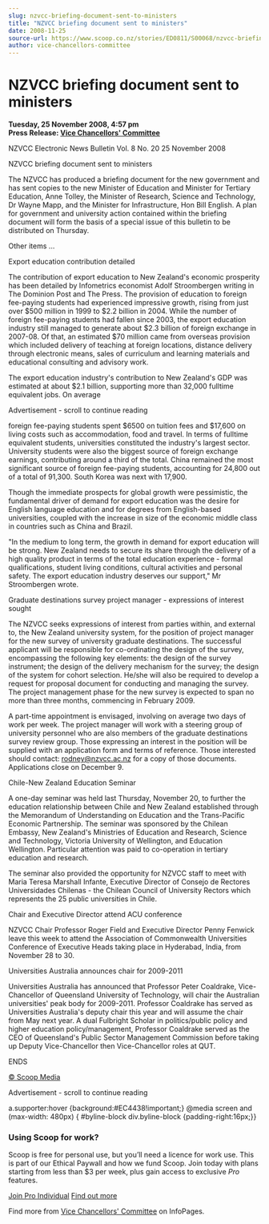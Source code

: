 ```yaml
---
slug: nzvcc-briefing-document-sent-to-ministers
title: "NZVCC briefing document sent to ministers"
date: 2008-11-25
source-url: https://www.scoop.co.nz/stories/ED0811/S00068/nzvcc-briefing-document-sent-to-ministers.htm
author: vice-chancellors-committee
---
```

NZVCC briefing document sent to ministers
=========================================

**Tuesday, 25 November 2008, 4:57 pm**  
**Press Release: [Vice Chancellors' Committee](https://info.scoop.co.nz/Vice_Chancellors'_Committee)**

NZVCC Electronic News Bulletin Vol. 8 No. 20 25 November 2008

NZVCC briefing document sent to ministers

The NZVCC has produced a briefing document for the new government and has sent copies to the new Minister of Education and Minister for Tertiary Education, Anne Tolley, the Minister of Research, Science and Technology, Dr Wayne Mapp, and the Minister for Infrastructure, Hon Bill English. A plan for government and university action contained within the briefing document will form the basis of a special issue of this bulletin to be distributed on Thursday.

Other items ...

Export education contribution detailed

The contribution of export education to New Zealand's economic prosperity has been detailed by Infometrics economist Adolf Stroombergen writing in The Dominion Post and The Press. The provision of education to foreign fee-paying students had experienced impressive growth, rising from just over $500 million in 1999 to $2.2 billion in 2004. While the number of foreign fee-paying students had fallen since 2003, the export education industry still managed to generate about $2.3 billion of foreign exchange in 2007-08. Of that, an estimated $70 million came from overseas provision which included delivery of teaching at foreign locations, distance delivery through electronic means, sales of curriculum and learning materials and educational consulting and advisory work.

The export education industry's contribution to New Zealand's GDP was estimated at about $2.1 billion, supporting more than 32,000 fulltime equivalent jobs. On average

Advertisement - scroll to continue reading





foreign fee-paying students spent $6500 on tuition fees and $17,600 on living costs such as accommodation, food and travel. In terms of fulltime equivalent students, universities constituted the industry's largest sector. University students were also the biggest source of foreign exchange earnings, contributing around a third of the total. China remained the most significant source of foreign fee-paying students, accounting for 24,800 out of a total of 91,300. South Korea was next with 17,900.

Though the immediate prospects for global growth were pessimistic, the fundamental driver of demand for export education was the desire for English language education and for degrees from English-based universities, coupled with the increase in size of the economic middle class in countries such as China and Brazil.

"In the medium to long term, the growth in demand for export education will be strong. New Zealand needs to secure its share through the delivery of a high quality product in terms of the total education experience - formal qualifications, student living conditions, cultural activities and personal safety. The export education industry deserves our support," Mr Stroombergen wrote.

Graduate destinations survey project manager - expressions of interest sought

The NZVCC seeks expressions of interest from parties within, and external to, the New Zealand university system, for the position of project manager for the new survey of university graduate destinations. The successful applicant will be responsible for co-ordinating the design of the survey, encompassing the following key elements: the design of the survey instrument; the design of the delivery mechanism for the survey; the design of the system for cohort selection. He/she will also be required to develop a request for proposal document for conducting and managing the survey. The project management phase for the new survey is expected to span no more than three months, commencing in February 2009.

A part-time appointment is envisaged, involving on average two days of work per week. The project manager will work with a steering group of university personnel who are also members of the graduate destinations survey review group. Those expressing an interest in the position will be supplied with an application form and terms of reference. Those interested should contact: rodney@nzvcc.ac.nz for a copy of those documents. Applications close on December 9.

Chile-New Zealand Education Seminar

A one-day seminar was held last Thursday, November 20, to further the education relationship between Chile and New Zealand established through the Memorandum of Understanding on Education and the Trans-Pacific Economic Partnership. The seminar was sponsored by the Chilean Embassy, New Zealand's Ministries of Education and Research, Science and Technology, Victoria University of Wellington, and Education Wellington. Particular attention was paid to co-operation in tertiary education and research.

The seminar also provided the opportunity for NZVCC staff to meet with Maria Teresa Marshall Infante, Executive Director of Consejo de Rectores Universidades Chilenas - the Chilean Council of University Rectors which represents the 25 public universities in Chile.

Chair and Executive Director attend ACU conference

NZVCC Chair Professor Roger Field and Executive Director Penny Fenwick leave this week to attend the Association of Commonwealth Universities Conference of Executive Heads taking place in Hyderabad, India, from November 28 to 30.

Universities Australia announces chair for 2009-2011

Universities Australia has announced that Professor Peter Coaldrake, Vice-Chancellor of Queensland University of Technology, will chair the Australian universities' peak body for 2009-2011. Professor Coaldrake has served as Universities Australia's deputy chair this year and will assume the chair from May next year. A dual Fulbright Scholar in politics/public policy and higher education policy/management, Professor Coaldrake served as the CEO of Queensland's Public Sector Management Commission before taking up Deputy Vice-Chancellor then Vice-Chancellor roles at QUT.

ENDS

  

[© Scoop Media](http://www.scoop.co.nz/about/terms.html)  

Advertisement - scroll to continue reading



a.supporter:hover {background:#EC4438!important;} @media screen and (max-width: 480px) { #byline-block div.byline-block {padding-right:16px;}}

### Using Scoop for work?

Scoop is free for personal use, but you’ll need a licence for work use. This is part of our Ethical Paywall and how we fund Scoop. Join today with plans starting from less than $3 per week, plus gain access to exclusive _Pro_ features.  
  
[Join Pro Individual](https://pro.scoop.co.nz/Individual/?from=ProIn24) [Find out more](https://pro.scoop.co.nz/using-scoop-for-work/?from=ProIn24)

Find more from [Vice Chancellors' Committee](https://info.scoop.co.nz/Vice_Chancellors'_Committee) on InfoPages.